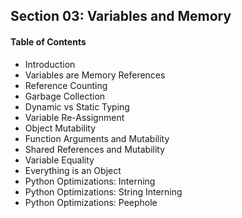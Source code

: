 ## Section 03: Variables and Memory

#### Table of Contents
- Introduction
- Variables are Memory References
- Reference Counting
- Garbage Collection
- Dynamic vs Static Typing
- Variable Re-Assignment
- Object Mutability
- Function Arguments and Mutability
- Shared References and Mutability
- Variable Equality
- Everything is an Object
- Python Optimizations: Interning
- Python Optimizations: String Interning
- Python Optimizations: Peephole

